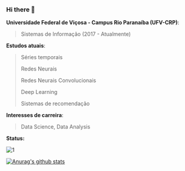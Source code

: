 ### Hi there 👋

**Universidade Federal de Viçosa - Campus Rio Paranaíba (UFV-CRP)**:
> Sistemas de Informação (2017 - Atualmente)

**Estudos atuais**:
> Séries temporais
>
> Redes Neurais
>
> Redes Neurais Convolucionais
>
> Deep Learning
>
> Sistemas de recomendação

**Interesses de carreira**:
>  Data Science, Data Analysis

**Status:**

![1](https://github-readme-stats.vercel.app/api/top-langs/?username=erikldr&theme=merko)

[![Anurag's github stats](https://github-readme-stats.vercel.app/api?username=erikldr&theme=merko)](https://github.com/erikldr/github-readme-stats)




